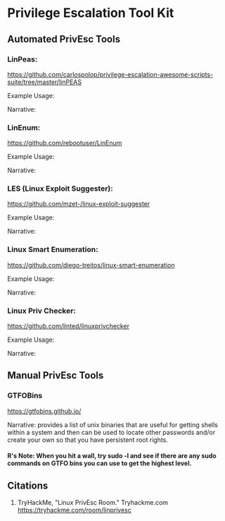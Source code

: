 # Privilege Escalation Tool Kit

  ## Automated PrivEsc Tools 
    
### LinPeas:
https://github.com/carlospolop/privilege-escalation-awesome-scripts-suite/tree/master/linPEAS

Example Usage:

Narrative:

### LinEnum: 
https://github.com/rebootuser/LinEnum

Example Usage:

Narrative:

### LES (Linux Exploit Suggester): 
https://github.com/mzet-/linux-exploit-suggester

Example Usage:

Narrative:

### Linux Smart Enumeration: 
https://github.com/diego-treitos/linux-smart-enumeration

Example Usage:

Narrative:

### Linux Priv Checker: 
https://github.com/linted/linuxprivchecker

Example Usage:

Narrative:

## Manual PrivEsc Tools

### GTFOBins 
https://gtfobins.github.io/

Narrative: provides a list of unix binaries that are useful for getting shells within a system and then can be used to locate other passwords and/or create your own so that you have persistent root rights.

#### R's Note: When you hit a wall, try sudo -l and see if there are any sudo commands on GTFO bins you can use to get the highest level. 

## Citations
1. TryHackMe, "Linux PrivEsc Room." Tryhackme.com https://tryhackme.com/room/linprivesc
